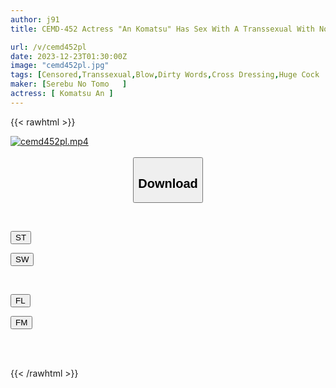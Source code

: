```yaml
---
author: j91
title: CEMD-452 Actress "An Komatsu" Has Sex With A Transsexual With No Experience As A Woman, Creampie & Anus - An Komatsu X Yayoi

url: /v/cemd452pl
date: 2023-12-23T01:30:00Z
image: "cemd452pl.jpg"
tags: [Censored,Transsexual,Blow,Dirty Words,Cross Dressing,Huge Cock	 ]
maker: [Serebu No Tomo   ]
actress: [ Komatsu An ]
---
```



{{< rawhtml >}}

<div class="video" data-videoid="6a0gz8zgdAT926r">
    <a href="javascript:;">
        <img src="/v/cemd452pl/cemd452pl.jpg" width="WIDTH" height="HEIGHT" alt="cemd452pl.mp4" loading="lazy">
    </a>
</div>

<script type="text/javascript" src="https://j91.asia/asset/on-demand-st.js"></script>

<br>
  <link rel="stylesheet" href="https://j91.asia/asset/bs5.css">
  
  <center>
  <button class="btn btn-primary" type="button" data-bs-toggle="collapse" data-bs-target=".multi-collapse" aria-expanded="false" aria-controls="multiCollapseExample1 multiCollapseExample2"><h2>Download</h2></button></center>
</p>
<div class="row">
  <div class="col">
    <div class="collapse multi-collapse" id="multiCollapseExample1">
      <div class="card card-body">
	      	      <br>
<div class="buttons">  
<p><a href="https://streamtape.to/v/6a0gz8zgdAT926r" target="_blank"><button class="btn-hover color-3"><i class="fa fa-download"></i> ST</button></a></p>
<p><a href="https://flaswish.com/kcc01raey4y7" target="_blank"><button class="btn-hover color-2"><i class="fa fa-download"></i> SW</button></a></p></div>
    </div>
  </div>
</div>
  <div class="col">
    <div class="collapse multi-collapse" id="multiCollapseExample2">
      <div class="card card-body">
	      <br>
<div class="buttons">
<p><a href="javascript:;" target="_blank"><button class="btn-hover color-9"><i class="fa fa-download"></i> FL</button></a></p>
<p><a href="javascript:;" target="_blank"><button class="btn-hover color-8"><i class="fa fa-download"></i> FM</button></a></p></div>
<br><br>
      </div>
    </div>
  </div>
</div>

{{< /rawhtml >}}